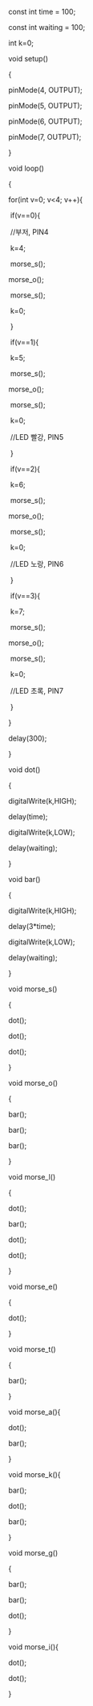 const int time = 100;

const int waiting = 100;

int k=0;



void setup()

{

  pinMode(4, OUTPUT);

  pinMode(5, OUTPUT);

  pinMode(6, OUTPUT);

  pinMode(7, OUTPUT);

}



void loop()

{

  for(int v=0; v<4; v++){

​    if(v==0){

​      //부저, PIN4

​      k=4;

​    morse_s();

   morse_o();

​    morse_s();

​      k=0;

​    }

​    if(v==1){

​       k=5;

​    morse_s();

   morse_o();

​    morse_s();

​      k=0;

​      //LED 빨강, PIN5

​    }

​    if(v==2){

​       k=6;

​    morse_s();

   morse_o();

​    morse_s();

​      k=0;

​      //LED 노랑, PIN6

​    }

​    if(v==3){

​      k=7;

​    morse_s();

   morse_o();

​    morse_s();

​      k=0;

​      //LED 초록, PIN7

​    }

  }

  delay(300);





}





void dot()

{

  digitalWrite(k,HIGH);

  delay(time);

  digitalWrite(k,LOW);

  delay(waiting);

}





void bar()

{

  digitalWrite(k,HIGH);

  delay(3*time);

  digitalWrite(k,LOW);

  delay(waiting);

}



void morse_s()

{

  dot();

  dot();

  dot();

}



void morse_o()

{

  bar();

  bar();

  bar();

}



void morse_l()

{

  dot();

  bar();

  dot();

  dot();

}



void morse_e()

{

  dot();

}



void morse_t()

{

  bar();

}



void morse_a(){

  dot();

  bar();

}



void morse_k(){

  bar();

  dot();

  bar();

}



void morse_g()

{

  bar();

  bar();

  dot();

}



void morse_i(){

  dot();

  dot();

}